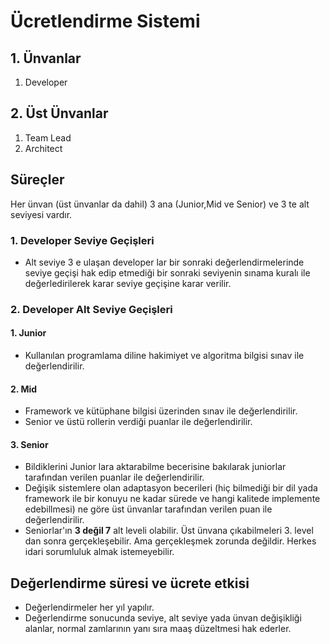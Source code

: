 # Ücretlendirme Sistemi
  ## 1. Ünvanlar
1. Developer 
## 2. Üst Ünvanlar
1. Team Lead
2. Architect

## Süreçler
Her ünvan (üst ünvanlar da dahil) 3 ana (Junior,Mid ve Senior) ve 3 te alt seviyesi vardır.
### 1. Developer Seviye Geçişleri
* Alt seviye 3 e ulaşan developer lar bir sonraki değerlendirmelerinde seviye geçişi hak edip etmediği bir sonraki seviyenin sınama kuralı ile değerledirilerek karar seviye geçişine karar verilir.
### 2. Developer Alt Seviye Geçişleri
#### 1. Junior
* Kullanılan programlama diline hakimiyet ve algoritma bilgisi sınav ile değerlendirilir.
#### 2. Mid
* Framework ve kütüphane bilgisi üzerinden sınav ile değerlendirilir.
* Senior ve üstü rollerin verdiği puanlar ile değerlendirilir.
#### 3. Senior
* Bildiklerini Junior lara aktarabilme becerisine bakılarak juniorlar tarafından verilen puanlar ile değerlendirilir.
* Değişik sistemlere olan adaptasyon becerileri (hiç bilmediği bir dil yada framework ile bir konuyu ne kadar sürede ve hangi kalitede implemente edebillmesi) ne göre üst ünvanlar tarafından verilen puan ile değerlendirilir.
* Seniorlar'ın **3 değil 7** alt leveli olabilir. Üst ünvana çıkabilmeleri 3. level dan sonra gerçekleşebilir. Ama gerçekleşmek zorunda değildir. Herkes idari sorumluluk almak istemeyebilir.

## Değerlendirme süresi ve ücrete etkisi
* Değerlendirmeler her yıl yapılır.
* Değerlendirme sonucunda seviye, alt seviye yada ünvan değişikliği alanlar, normal zamlarının yanı sıra maaş düzeltmesi hak ederler.
